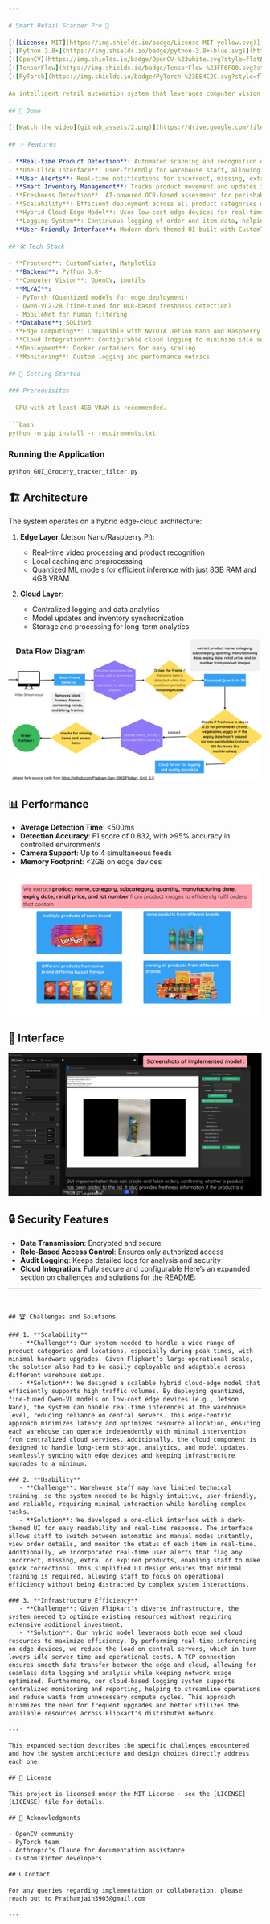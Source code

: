 ```yaml
---

# Smart Retail Scanner Pro 🛒

[![License: MIT](https://img.shields.io/badge/License-MIT-yellow.svg)](https://opensource.org/licenses/MIT)
[![Python 3.8+](https://img.shields.io/badge/python-3.8+-blue.svg)](https://www.python.org/downloads/)
[![OpenCV](https://img.shields.io/badge/OpenCV-%23white.svg?style=flat&logo=opencv&logoColor=white)](https://opencv.org/)
[![TensorFlow](https://img.shields.io/badge/TensorFlow-%23FF6F00.svg?style=flat&logo=TensorFlow&logoColor=white)](https://www.tensorflow.org/)
[![PyTorch](https://img.shields.io/badge/PyTorch-%23EE4C2C.svg?style=flat&logo=PyTorch&logoColor=white)](https://pytorch.org/)

An intelligent retail automation system that leverages computer vision and machine learning to streamline inventory management and enhance the shopping experience. Perfect for modern retail environments looking to automate their operations while maintaining accuracy and efficiency.

## 🎥 Demo

[![Watch the video](github_assets/2.png)](https://drive.google.com/file/d/15eoGBw3SjDriYymjUkb_L5rgUbx-RZPX/view?usp=drive_link)

## ✨ Features

- **Real-time Product Detection**: Automated scanning and recognition of products using computer vision
- **One-Click Interface**: User-friendly for warehouse staff, allowing quick switching between automatic and manual modes
- **User Alerts**: Real-time notifications for incorrect, missing, extra, or expired products in orders
- **Smart Inventory Management**: Tracks product movement and updates inventory in real-time
- **Freshness Detection**: AI-powered OCR-based assessment for perishable goods and expiration detection for packaged products
- **Scalability**: Efficient deployment across all product categories with minimal hardware upgrades
- **Hybrid Cloud-Edge Model**: Uses low-cost edge devices for real-time inference and cloud for centralized logging and analytics
- **Logging System**: Continuous logging of order and item data, helping identify frequently mis-scanned products
- **User-Friendly Interface**: Modern dark-themed UI built with CustomTkinter for ease of use

## 🛠️ Tech Stack

- **Frontend**: CustomTkinter, Matplotlib
- **Backend**: Python 3.8+
- **Computer Vision**: OpenCV, imutils
- **ML/AI**:
  - PyTorch (Quantized models for edge deployment)
  - Qwen-VL2-2B (fine-tuned for OCR-based freshness detection)
  - MobileNet for human filtering
- **Database**: SQLite3
- **Edge Computing**: Compatible with NVIDIA Jetson Nano and Raspberry Pi
- **Cloud Integration**: Configurable cloud logging to minimize idle server times
- **Deployment**: Docker containers for easy scaling
- **Monitoring**: Custom logging and performance metrics

## 🚀 Getting Started

### Prerequisites

- GPU with at least 4GB VRAM is recommended.

```bash
python -m pip install -r requirements.txt
```

### Running the Application

```bash
python GUI_Grocery_tracker_filter.py
```

## 🏗️ Architecture

The system operates on a hybrid edge-cloud architecture:

1. **Edge Layer** (Jetson Nano/Raspberry Pi):
   - Real-time video processing and product recognition
   - Local caching and preprocessing
   - Quantized ML models for efficient inference with just 8GB RAM and 4GB VRAM

2. **Cloud Layer**:
   - Centralized logging and data analytics
   - Model updates and inventory synchronization
   - Storage and processing for long-term analytics

![Dataflow Diagram](github_assets/5.png)

## 📊 Performance

- **Average Detection Time**: <500ms
- **Detection Accuracy**: F1 score of 0.832, with >95% accuracy in controlled environments
- **Camera Support**: Up to 4 simultaneous feeds
- **Memory Footprint**: <2GB on edge devices

![Did you know we can ?!](github_assets/4.png)

## 📸 Interface

![Interface](github_assets/9.png)

## 🔒 Security Features

- **Data Transmission**: Encrypted and secure
- **Role-Based Access Control**: Ensures only authorized access
- **Audit Logging**: Keeps detailed logs for analysis and security
- **Cloud Integration**: Fully secure and configurable
Here’s an expanded section on challenges and solutions for the README:

---
```


## 🏆 Challenges and Solutions

### 1. **Scalability**
   - **Challenge**: Our system needed to handle a wide range of product categories and locations, especially during peak times, with minimal hardware upgrades. Given Flipkart’s large operational scale, the solution also had to be easily deployable and adaptable across different warehouse setups.
   - **Solution**: We designed a scalable hybrid cloud-edge model that efficiently supports high traffic volumes. By deploying quantized, fine-tuned Qwen-VL models on low-cost edge devices (e.g., Jetson Nano), the system can handle real-time inferences at the warehouse level, reducing reliance on central servers. This edge-centric approach minimizes latency and optimizes resource allocation, ensuring each warehouse can operate independently with minimal intervention from centralized cloud services. Additionally, the cloud component is designed to handle long-term storage, analytics, and model updates, seamlessly syncing with edge devices and keeping infrastructure upgrades to a minimum.

### 2. **Usability**
   - **Challenge**: Warehouse staff may have limited technical training, so the system needed to be highly intuitive, user-friendly, and reliable, requiring minimal interaction while handling complex tasks.
   - **Solution**: We developed a one-click interface with a dark-themed UI for easy readability and real-time response. The interface allows staff to switch between automatic and manual modes instantly, view order details, and monitor the status of each item in real-time. Additionally, we incorporated real-time user alerts that flag any incorrect, missing, extra, or expired products, enabling staff to make quick corrections. This simplified UI design ensures that minimal training is required, allowing staff to focus on operational efficiency without being distracted by complex system interactions.

### 3. **Infrastructure Efficiency**
   - **Challenge**: Given Flipkart’s diverse infrastructure, the system needed to optimize existing resources without requiring extensive additional investment.
   - **Solution**: Our hybrid model leverages both edge and cloud resources to maximize efficiency. By performing real-time inferencing on edge devices, we reduce the load on central servers, which in turn lowers idle server time and operational costs. A TCP connection ensures smooth data transfer between the edge and cloud, allowing for seamless data logging and analysis while keeping network usage optimized. Furthermore, our cloud-based logging system supports centralized monitoring and reporting, helping to streamline operations and reduce waste from unnecessary compute cycles. This approach minimizes the need for frequent upgrades and better utilizes the available resources across Flipkart's distributed network.

--- 

This expanded section describes the specific challenges encountered and how the system architecture and design choices directly address each one.

## 📝 License

This project is licensed under the MIT License - see the [LICENSE](LICENSE) file for details.

## 🙏 Acknowledgments

- OpenCV community
- PyTorch team
- Anthropic's Claude for documentation assistance
- CustomTkinter developers

## 📞 Contact

For any queries regarding implementation or collaboration, please reach out to Prathamjain3903@gmail.com

--- 
